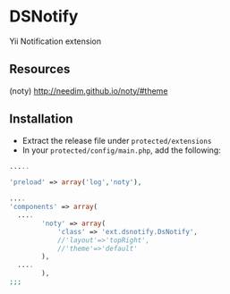 DSNotify
========

Yii Notification extension

## Resources 
(noty) http://needim.github.io/noty/#theme

## Installation

* Extract the release file under `protected/extensions`
* In your `protected/config/main.php`, add the following:

```php
.....

'preload' => array('log','noty'),

....
'components' => array(
  ....
        'noty' => array(
            'class' => 'ext.dsnotify.DsNotify',
            //'layout'=>'topRight',
            //'theme'=>'default'
        ),
  ....
        ),
;;;

